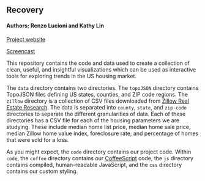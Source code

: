## Recovery ##

#### Authors: Renzo Lucioni and Kathy Lin ####

[Project website]()

[Screencast]()

This repository contains the code and data used to create a collection of clean, useful, and insightful visualizations which can be used as interactive tools for exploring trends in the US housing market.

The `data` directory contains two directories. The `topoJSON` directory contains TopoJSON files defining US states, counties, and ZIP code regions. The `zillow` directory is a collection of CSV files downloaded from [Zillow Real Estate Research](http://www.zillow.com/research/data/). The data is separated into `county`, `state`, and `zip-code` directories to separate the different granularities of data. Each of these directories has a CSV file for each of the housing parameters we are studying. These include median home list price, median home sale price, median Zillow home value index, foreclosure rate, and percentage of homes that were sold for a loss.

As you might expect, the `code` directory contains our project code. Within `code`, the `coffee` directory contains our [CoffeeScript](http://coffeescript.org/) code, the `js` directory contains compiled, human-readable JavaScript, and the `css` directory contains our custom styling.

